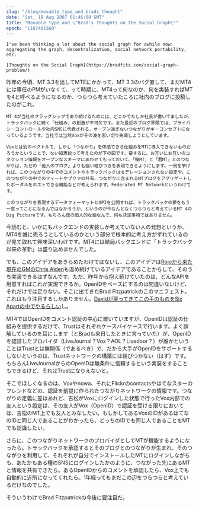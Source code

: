 ```yaml
---
slug: "/blog/movable_type_and_brads_thought"
date: "Sat, 18 Aug 2007 01:46:00 GMT"
title: "Movable Type and \"Brad's Thoughts on the Social Graph\""
epoch: "1187401560"
---
```


```
I've been thinking a lot about the social graph for awhile now: aggregating the graph, decentralization, social network portability, etc.

[Thoughts on the Social Graph](https://bradfitz.com/social-graph-problem/)
```

昨年の今頃、MT 3.3を出してMTEにかかって、MT 3.3のバグ直して、まだMT4には専任のPMがいなくて、って時期に、MT4って何なのか、何を実装すればMTを4と呼べるようになるのか、つらつら考えていたころに社内のブログに投稿したのがこれ。

```
MT 4が当社のフラッグシップであり続けるためには、どこかでたしか社長が書いてましたが、トラックバックに続く「仕組み」の創造が不可欠です。また最近のブログ界隈では、プライバシーコントロールや社内SNSに代表される、オープン過ぎないつながりがキーコンセプトになっているようです。当社では当然Voxがその波を思い切り先導しようとしています。

Voxとは別のベクトルで、しかし「つながり」を体感できる仕組みをMTに導入できないものだろうかということで、ない知恵絞って考えたのが下の図です。要するに、お互いにお互いのコネクション情報をオープンなスキーマにあわせてもっておいて、「俺MT」と「君MT」とのつながりは、ただの「他人のブログ」よりも強い結びつきを表現できるようにします。一例を挙げれば、このつながりの中でのコメントやトラックバックはモデレーションされない設定や、このつながりの中でのフィードやブクマの共有、つながりに含まれるMTブログをアグリゲートしたポータルをホストできる機能などが考えられます。Federated MT Networkというわけです。

このつながりを表現するデータフォーマットとAPIを公開すれば、トラックバックの夢をもう一度ってことになるんではなかろうか、というのが今なんとなくつらつらと考えているMT 4のBig Pictureです。もちろん僕の個人的な絵なんで、何も決定事項ではありません。
```

今読むと、いかにもバックエンドの実装しか考えていない人の発想というか、MT4を誰に売ろうとしているのかという部分で根本的に考え方がずれているのが見て取れて興味深いわけです。MT4には結局バックエンドに「トラックバック以来の革新」は盛り込めませんでした。

でも、このアイデアをあきらめたわけではないし、このアイデアは[Rojoから来た現在のGMのChris Alden](http://web.archive.org/web/20130209044837/http://www.sixapart.com/about/press/2006/09/six_apart_acqui_1.html)も温め続けているアイデアであることからして、そのうち実装できるはずなんです。ただ、昨年から抱え続けていたのは、どんなAPIを用意すればこれが実現できるか。OpenIDをベースにするのは間違いないけど、それだけでは足りない。そこに出てきたBrad Fitzpatrickのこのマニフェスト。これはもう注目するしかありません。[Davidが戻ってきてこの手のものをSix Apartの中でやるらしい](http://web.archive.org/web/20130209044837/http://daveman692.livejournal.com/310424.html)し。

MT4ではOpenIDをコメント認証の中心に置いていますが、OpenIDは認証の仕組みを提供するだけで、Trustはそれぞれケースバイケースで行います。よく誤解しているのを耳にします（とBradも来日したときに言っていた）が、OpenIDを認証したプロバイダ（LiveJournal？Vox？AOL？Livedoor？）が誰かということはTrustとは無関係（であるべき）で、だから大手がOpenIDをサポートするしないというのは、Trustネットワークの構築には結びつかない（はず）です。もちろんLiveJournalからのOpenIDは無条件に信頼するという実装をすることもできるけど、それはTrustになりえないと。

そこでほしくなるのは、Voxやnowa、それにFlickrのcontactsやはてなスターのフレンドなどの、認証を前提に作られたつながりネットワークの情報です。つながりの定義に差はあれど、吉松がVoxにログインした状態で行ったVox内部での友人という設定は、その友人がVox（OpenID）で認証を受ける限りにおいては、吉松のMT上でも友人とみなしたい。もしかしてあるVoxのIDがあるはてなのIDと同じ人であることがわかったら、どっちのIDでも同じ人であることをMTでも認識したい。

さらに、このつながりネットワークのプロバイダとしてMTが機能するようになったら。トラックバックを承認するとそのブログとのつながりが生まれ、そのつながりを利用して、それぞれが自分でインストールしたMTにログインしながらも、あたかもある種のSNSにログインしたかのように、つながった先にあるMTと情報を共有できたら。あるOpenIDからのコメントを承認したら、Vox上でも自動的に近所になってくれたら。1年経ってもまだこの辺をつらつらと考えているだけなのでした。

そういうわけでBrad Fitzpatrickの今後に要注目だ。